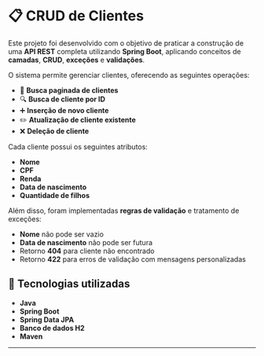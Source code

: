 # 📋 CRUD de Clientes

Este projeto foi desenvolvido com o objetivo de praticar a construção de uma **API REST** completa utilizando **Spring Boot**, aplicando conceitos de **camadas**, **CRUD**, **exceções** e **validações**.  

O sistema permite gerenciar clientes, oferecendo as seguintes operações:  
- 🔎 **Busca paginada de clientes**  
- 🔍 **Busca de cliente por ID**  
- ➕ **Inserção de novo cliente**  
- ✏️ **Atualização de cliente existente**  
- ❌ **Deleção de cliente**  

Cada cliente possui os seguintes atributos:  
- **Nome**  
- **CPF**  
- **Renda**  
- **Data de nascimento**  
- **Quantidade de filhos**  

Além disso, foram implementadas **regras de validação** e tratamento de exceções:  
- **Nome** não pode ser vazio  
- **Data de nascimento** não pode ser futura  
- Retorno **404** para cliente não encontrado  
- Retorno **422** para erros de validação com mensagens personalizadas  

## 🚀 Tecnologias utilizadas
- **Java**
- **Spring Boot**
- **Spring Data JPA**
- **Banco de dados H2**
- **Maven**

---

